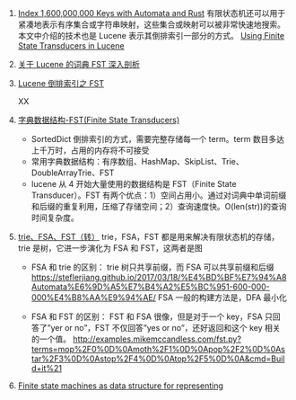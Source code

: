 1. [Index 1,600,000,000 Keys with Automata and Rust](https://burntsushi.net/transducers/)
   有限状态机还可以用于紧凑地表示有序集合或字符串映射，这些集合或映射可以被非常快速地搜索。
   本文中介绍的技术也是 Lucene 表示其倒排索引一部分的方式。
   [Using Finite State Transducers in Lucene](https://blog.mikemccandless.com/2010/12/using-finite-state-transducers-in.html)
2. [关于 Lucene 的词典 FST 深入剖析](https://www.shenyanchao.cn/blog/2018/12/04/lucene-fst/)

3. [Lucene 倒排索引之 FST](https://zhuanlan.zhihu.com/p/671225495)

   XX

4. [字典数据结构-FST(Finite State Transducers)](https://zhuanlan.zhihu.com/p/366849553)

   - SortedDict 倒排索引的方式，需要完整存储每一个 term。term 数目多达上千万时，占用的内存将不可接受
   - 常用字典数据结构：有序数组、HashMap、SkipList、Trie、DoubleArrayTrie、FST
   - lucene 从 4 开始大量使用的数据结构是 FST（Finite State Transducer）。FST 有两个优点：1）空间占用小。通过对词典中单词前缀和后缀的重复利用，压缩了存储空间；2）查询速度快。O(len(str))的查询时间复杂度。

5. [trie、FSA、FST（转）](https://www.cnblogs.com/ajianbeyourself/p/11259984.html)
   trie，FSA，FST 都是用来解决有限状态机的存储，trie 是树，它进一步演化为 FSA 和 FST，这两者是图

   - FSA 和 trie 的区别：
     trie 树只共享前缀，而 FSA 可以共享前缀和后缀
     https://steflerjiang.github.io/2017/03/18/%E4%BD%BF%E7%94%A8Automata%E6%9D%A5%E7%B4%A2%E5%BC%951-600-000-000%E4%B8%AA%E9%94%AE/
     FSA 一般的构建方法是，DFA 最小化

   - FSA 和 FST 的区别：
     FST 和 FSA 很像，但是对于一个 key，FSA 只回答了”yer or no”，FST 不仅回答”yes or no”，还好返回和这个 key 相关的一个值。
     http://examples.mikemccandless.com/fst.py?terms=mop%2F0%0D%0Amoth%2F1%0D%0Apop%2F2%0D%0Astar%2F3%0D%0Astop%2F4%0D%0Atop%2F5%0D%0A&cmd=Build+it%21

6. [Finite state machines as data structure for representing](https://news.ycombinator.com/item?id=10551280)
